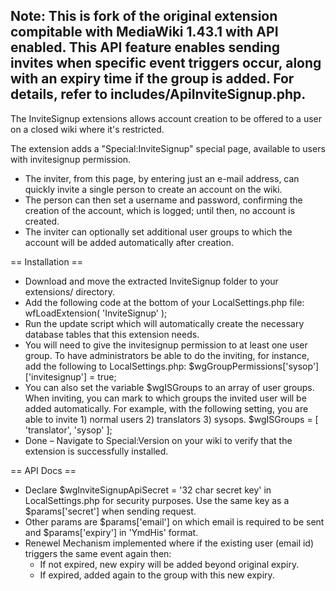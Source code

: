 Note: This is fork of the original extension compitable with MediaWiki 1.43.1 with API enabled. This API feature enables sending invites when specific event triggers occur, along with an expiry time if the group is added. For details, refer to includes/ApiInviteSignup.php. 
-----------------

The InviteSignup extensions allows account creation to be offered to a user on a closed wiki where it's restricted.

The extension adds a "Special:InviteSignup" special page, available to users with invitesignup permission.
* The inviter, from this page, by entering just an e-mail address, can quickly invite a single person to create an account on the wiki.
* The person can then set a username and password, confirming the creation of the account, which is logged; until then, no account is created.
* The inviter can optionally set additional user groups to which the account will be added automatically after creation.

== Installation ==
* Download and move the extracted InviteSignup folder to your extensions/ directory.
* Add the following code at the bottom of your LocalSettings.php file: wfLoadExtension( 'InviteSignup' );
* Run the update script which will automatically create the necessary database tables that this extension needs.
* You will need to give the invitesignup permission to at least one user group. To have administrators be able to do the inviting, for instance, add the following to LocalSettings.php: $wgGroupPermissions['sysop']['invitesignup'] = true;
* You can also set the variable $wgISGroups to an array of user groups. When inviting, you can mark to which groups the invited user will be added automatically. For example, with the following setting, you are able to invite 1) normal users 2) translators 3) sysops. $wgISGroups = [ 'translator', 'sysop' ];
* Done – Navigate to Special:Version on your wiki to verify that the extension is successfully installed.

== API Docs ==
* Declare $wgInviteSignupApiSecret = '32 char secret key' in LocalSettings.php for security purposes. Use the same key as a $params['secret'] when sending request.
* Other params are $params['email'] on which email is required to be sent and $params['expiry'] in 'YmdHis' format.
* Renewel Mechanism implemented where if the existing user (email id) triggers the same event again then:<br>
  * If not expired, new expiry will be added beyond original expiry.<br>
  * If expired, added again to the group with this new expiry.

